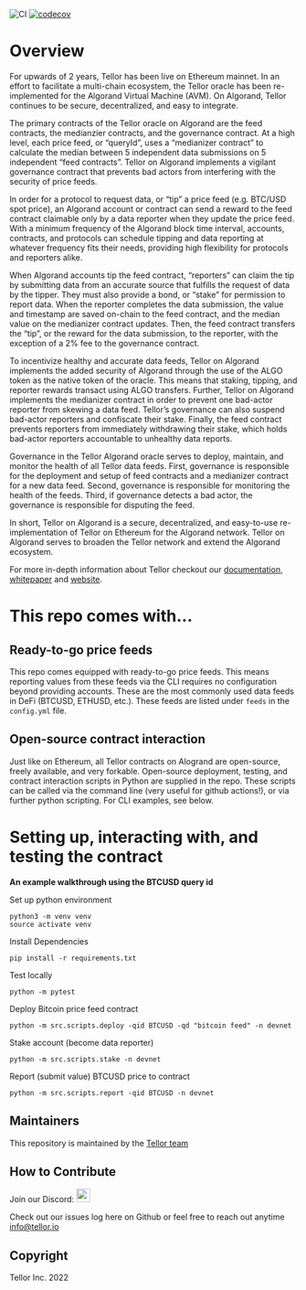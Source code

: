 ![CI](https://github.com/tellor-io/algorandTellor/actions/workflows/py39.yml/badge.svg)
[![codecov](https://codecov.io/gh/tellor-io/algorandTellorv2/branch/main/graph/badge.svg?token=4LQW27GID5)](https://codecov.io/gh/tellor-io/algorandTellorv2)
# Overview
For upwards of 2 years, Tellor has been live on Ethereum mainnet. In an effort to facilitate a multi-chain ecosystem, the Tellor oracle has been re-implemented for the Algorand Virtual Machine (AVM). On Algorand, Tellor continues to be secure, decentralized, and easy to integrate. 

The primary contracts of the Tellor oracle on Algorand are the feed contracts, the medianzier contracts, and the governance contract. At a high level, each price feed, or “queryId”, uses a “medianizer contract” to calculate the median between 5 independent data submissions on 5 independent “feed contracts”. Tellor on Algorand implements a vigilant governance contract that prevents bad actors from interfering with the security of price feeds.

In order for a protocol to request data, or “tip” a price feed (e.g. BTC/USD spot price), an Algorand account or contract can send a reward to the feed contract claimable only by a data reporter when they update the price feed. With a minimum frequency of the Algorand block time interval, accounts, contracts, and protocols can schedule tipping and data reporting at whatever frequency fits their needs, providing high flexibility for protocols and reporters alike.

When Algorand accounts tip the feed contract, “reporters” can claim the tip by submitting data from an accurate source that fulfills the request of data by the tipper. They must also provide a bond, or “stake” for permission to report data. When the reporter completes the data submission, the value and timestamp are saved on-chain to the feed contract, and the median value on the medianizer contract updates. Then, the feed contract transfers the “tip”, or the reward for the data submission, to the reporter, with the exception of a 2% fee to the governance contract.

To incentivize healthy and accurate data feeds, Tellor on Algorand implements the added security of Algorand through the use of the ALGO token as the native token of the oracle. This means that staking, tipping, and reporter rewards transact using ALGO transfers. Further, Tellor on Algorand implements the medianizer contract in order to prevent one bad-actor reporter from skewing a data feed. Tellor’s governance can also suspend bad-actor reporters and confiscate their stake. Finally, the feed contract prevents reporters from immediately withdrawing their stake, which holds bad-actor reporters accountable to unhealthy data reports.

Governance in the Tellor Algorand oracle serves to deploy, maintain, and monitor the health of all Tellor data feeds. First, governance is responsible for the deployment and setup of feed contracts and a medianizer contract for a new data feed. Second, governance is responsible for monitoring the health of the feeds. Third, if governance detects a bad actor, the governance is responsible for disputing the feed.

In short, Tellor on Algorand is a secure, decentralized, and easy-to-use re-implementation of Tellor on Ethereum for the Algorand network. Tellor on Algorand serves to broaden the Tellor network and extend the Algorand ecosystem.


For more in-depth information about Tellor checkout our [documentation](https://docs.tellor.io/tellor/), [whitepaper](https://docs.tellor.io/tellor/whitepaper/introduction) and [website](https://tellor.io/).

# This repo comes with...

## Ready-to-go price feeds
This repo comes equipped with ready-to-go price feeds. This means reporting values from these feeds via the CLI requires no configuration beyond providing accounts. These are the most commonly used data feeds in DeFi (BTCUSD, ETHUSD, etc.). These feeds are listed under `feeds` in the `config.yml` file.

## Open-source contract interaction
Just like on Ethereum, all Tellor contracts on Alogrand are open-source, freely available, and very forkable. Open-source deployment, testing, and contract interaction scripts in Python are supplied in the repo. These scripts can be called via the command line (very useful for github actions!), or via further python scripting. For CLI examples, see below.


# Setting up, interacting with, and testing the contract
**An example walkthrough using the BTCUSD query id**

Set up python environment
```
python3 -m venv venv
source activate venv
```


Install Dependencies
```
pip install -r requirements.txt
```

Test locally
```
python -m pytest
```

Deploy Bitcoin price feed contract
```
python -m src.scripts.deploy -qid BTCUSD -qd "bitcoin feed" -n devnet
```

Stake account (become data reporter)
```
python -m src.scripts.stake -n devnet
```

Report (submit value) BTCUSD price to contract
```
python -m src.scripts.report -qid BTCUSD -n devnet
```




## Maintainers <a name="maintainers"> </a>
This repository is maintained by the [Tellor team](https://github.com/orgs/tellor-io/people)


## How to Contribute<a name="how2contribute"> </a>
Join our Discord:
[<img src="https://raw.githubusercontent.com/tellor-io/tellorX/main/public/discord.png" width="24" height="24">](https://discord.gg/E5y6SZ8UV8)

Check out our issues log here on Github or feel free to reach out anytime [info@tellor.io](mailto:info@tellor.io)

## Copyright

Tellor Inc. 2022
